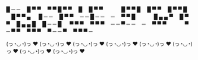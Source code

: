 █ ─ ─ 　█ ▀ ▀ 　▀ ▀ █ ▀ ▀ 　█ 　█ ▀ ▀ 　　 　█ ▀ ▀ █ 　█ ▀ ▀ 　█ ▀ ▀ █ 　█ ▀ ▀ ▄ 　
█ ─ ─ 　█ ▀ ▀ 　─ ─ █ ─ ─ 　─ 　▀ ▀ █ 　　 　█ ▄ ▄ ▀ 　█ ▀ ▀ 　█ ▄ ▄ █ 　█ ─ ─ █ 　
▀ ▀ ▀ 　▀ ▀ ▀ 　─ ─ ▀ ─ ─ 　─ 　▀ ▀ ▀ 　　 　▀ ─ ▀ ▀ 　▀ ▀ ▀ 　▀ ─ ─ ▀ 　▀ ▀ ▀ ─ 　



(っ◔◡◔)っ ♥ (っ◔◡◔)っ ♥ (っ◔◡◔)っ ♥ (っ◔◡◔)っ ♥
(っ◔◡◔)っ ♥ (っ◔◡◔)っ ♥ (っ◔◡◔)っ ♥ (っ◔◡◔)っ ♥


